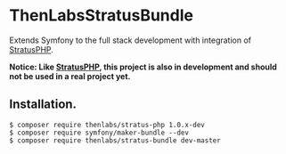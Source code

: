 
# ThenLabsStratusBundle

Extends Symfony to the full stack development with integration of [StratusPHP][stratus-php-repo].

**Notice: Like [StratusPHP][stratus-php-repo], this project is also in development and should not be used in a real project yet.**

[stratus-php-repo]: https://github.com/thenlabs/stratus-php

## Installation.

    $ composer require thenlabs/stratus-php 1.0.x-dev
    $ composer require symfony/maker-bundle --dev
    $ composer require thenlabs/stratus-bundle dev-master

